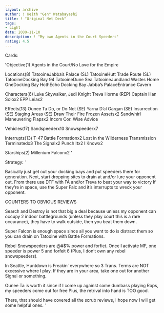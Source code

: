 ```yaml
---
layout: archive
author: ! Keith "Gen" Watabayashi
title: ! "Original Net Deck"
tags:
- Light
date: 2000-11-10
description: ! "My own Agents in the Court Speeders"
rating: 4.5
---
```

Cards: 

'Objective(1)
Agents in the Court/No Love for the Empire

Locations(8)
TatooineJabba’s Palace (SL)
TatooineHutt Trade Route (SL)
TatooineDocking Bay 94
TatooineDune Sea
TatooineJundland Wastes
Home OneDocking Bay
HothEcho Docking Bay
Jabba’s PalaceEntrance Cavern

Characters(6)
Luke Skywalker, Jedi Knight
Treva Horme (REP)
Captain Han Solox2
EPP Leiax2

Effects(13)
Ounee Ta
Do, or Do Not (SE)
Yarna D’al Gargan (SE)
Insurrection (SE)
Staging Areas (SE)
Draw Their Fire
Frozen Assetsx2
Sandwhirl
Maneuvering Flapsx2
Incom Cor.
Wise Advice

Vehicles(17)
Sandspeederx10
Snowspeederx7

Interrupts(13)
T-47 Battle Formationx2
Lost in the Wilderness
Transmission Terminatedx3
The Signalx2
Punch Itx2
I Knowx2

Starships(2)
Millenium Falconx2 '

Strategy: '

Basically just get out your docking bays and put speeders there for generation. Next, start dropping sites to drain at and/or lure your opponent out. From there use DTF with FA and/or Treva to beat your way to victory If they’re in space, use the Super Falc and it’s interrupts to wreck your opponent.

COUNTERS TO OBVIOUS REVIEWS

Search and Destroy is not that big a deal because unless my opponent can occupy 2 indoor battlegrounds (unless they play court this is a rare occurance), they have to walk outside, then you beat them down.

Super Falcon is enough space since all you want to do is distract them so you can drain on Tatooine with Battle Formations.

Rebel Snowspeeders are @#$% power and forfiet. Once I activate MF, one speeder is power 5 and forfeit 6 (Plus, I don’t own any rebel snowspeeders).

In Seattle, Huntdown is Freakin’ everywhere so 3 Trans. Terms are NOT excessive where I play. If they are in your area, take one out for another Signal or something.

Ounee Ta is worth it since if I come up against some dumbass playing Rops, my speeders come out for free Plus, the retrival into hand is TOO good.

There, that should have covered all the scrub reviews, I hope now I will get some helpful ones. '